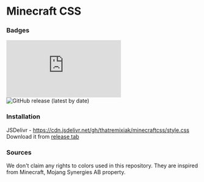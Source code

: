 # Minecraft CSS

### Badges
![GitHub file size in bytes](https://img.shields.io/github/size/ThatRemixiak/MinecraftCSS/style.css?style=for-the-badge)
![GitHub release (latest by date)](https://img.shields.io/github/v/release/ThatRemixiak/MinecraftCSS?display_name=tag&style=for-the-badge)

### Installation

JSDelivr - https://cdn.jsdelivr.net/gh/thatremixiak/minecraftcss/style.css
<br>
Download it from [release tab](https://github.com/ThatRemixiak/MinecraftCSS/releases)

### Sources

We don't claim any rights to colors used in this repository. They are inspired from Minecraft, Mojang Synergies AB property.